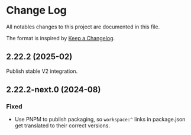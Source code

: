 # Change Log

All notables changes to this project are documented in this file.

The format is inspired by [Keep a Changelog].

[Keep a Changelog]: https://keepachangelog.com/en/1.0.0/

## 2.22.2 (2025-02)

Publish stable V2 integration.

## 2.22.2-next.0 (2024-08)

### Fixed

- Use PNPM to publish packaging, so `workspace:^` links in package.json get translated to their correct versions.
